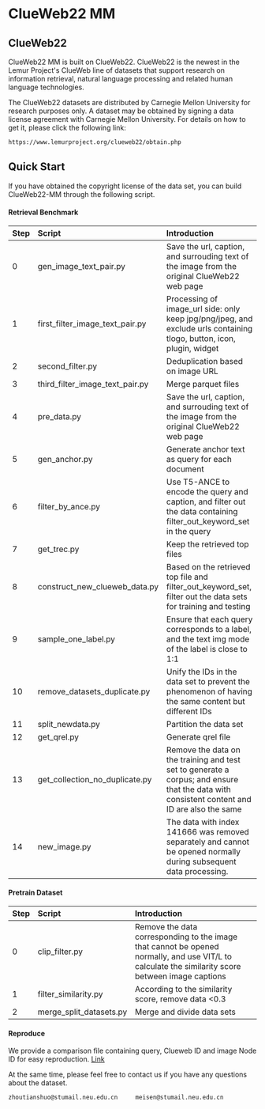 # ClueWeb22 MM 

## ClueWeb22

ClueWeb22 MM is built on ClueWeb22. ClueWeb22 is the newest in the Lemur Project's ClueWeb line of datasets that support research on information retrieval, natural language processing and related human language technologies. 

The ClueWeb22 datasets are distributed by Carnegie Mellon University for research purposes only. A dataset may be obtained by signing a data license agreement with Carnegie Mellon University. For details on how to get it, please click the following link:

```bash
https://www.lemurproject.org/clueweb22/obtain.php
```


## Quick Start

If you have obtained the copyright license of the data set, you can build ClueWeb22-MM through the following script.

#### Retrieval Benchmark

|Step|Script|Introduction|
|--|:-----|:-----|
|0|gen_image_text_pair.py|Save the url, caption, and surrouding text of the image from the original ClueWeb22 web page|
|1|first_filter_image_text_pair.py|Processing of image_url side: only keep jpg/png/jpeg, and exclude urls containing tlogo, button, icon, plugin, widget|
|2|second_filter.py|Deduplication based on image URL|
|3|third_filter_image_text_pair.py|Merge parquet files|
|4|pre_data.py|Save the url, caption, and surrouding text of the image from the original ClueWeb22 web page|
|5|gen_anchor.py|Generate anchor text as query for each document|
|6|filter_by_ance.py|Use T5-ANCE to encode the query and caption, and filter out the data containing filter_out_keyword_set in the query|
|7|get_trec.py|Keep the retrieved top files|
|8|construct_new_clueweb_data.py|Based on the retrieved top file and filter_out_keyword_set, filter out the data sets for training and testing|
|9|sample_one_label.py|Ensure that each query corresponds to a label, and the text img mode of the label is close to 1:1|
|10|remove_datasets_duplicate.py|Unify the IDs in the data set to prevent the phenomenon of having the same content but different IDs|
|11|split_newdata.py|Partition the data set|
|12|get_qrel.py|Generate qrel file|
|13|get_collection_no_duplicate.py|Remove the data on the training and test set to generate a corpus; and ensure that the data with consistent content and ID are also the same|
|14|new_image.py|The data with index 141666 was removed separately and cannot be opened normally during subsequent data processing.|

#### Pretrain Dataset

|Step|Script|Introduction|
|--|:-----|:-----|
|0|clip_filter.py|Remove the data corresponding to the image that cannot be opened normally, and use VIT/L to calculate the similarity score between image captions|
|1|filter_similarity.py|According to the similarity score, remove data <0.3|
|2|merge_split_datasets.py|Merge and divide data sets|

#### Reproduce

We provide a comparison file containing query, Clueweb ID and image Node ID for easy reproduction. [Link]()

At the same time, please feel free to contact us if you have any questions about the dataset.
```
zhoutianshuo@stumail.neu.edu.cn     meisen@stumail.neu.edu.cn  
```
